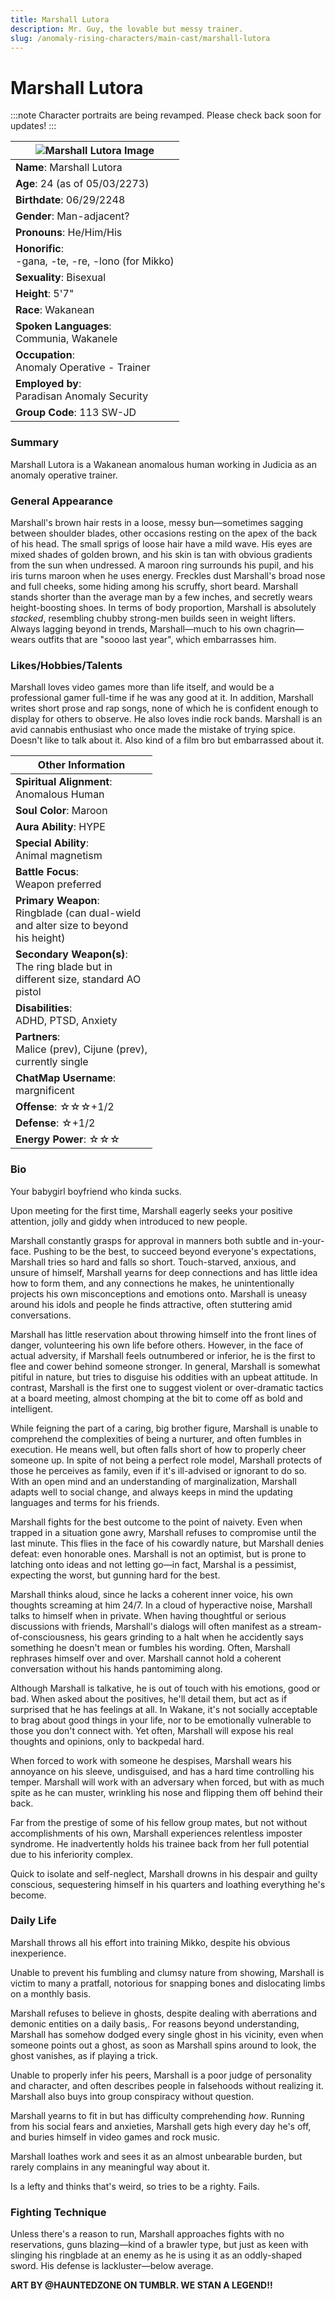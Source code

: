 ```yaml
---
title: Marshall Lutora
description: Mr. Guy, the lovable but messy trainer.
slug: /anomaly-rising-characters/main-cast/marshall-lutora
---
```


# Marshall Lutora

:::note
Character portraits are being revamped. Please check back soon for updates!
:::

<div class="leftCharacterProfile"> </div>

|![Marshall Lutora Image](/img/characters/marshall.jpg)|
|---|
|**Name**: Marshall Lutora|
|**Age**: 24 (as of 05/03/2273)|
|**Birthdate**: 06/29/2248|
|**Gender**: Man-adjacent?|
|**Pronouns**: He/Him/His|
|**Honorific**:<br/>  -gana, -te, -re, -lono (for Mikko)|
|**Sexuality**: Bisexual|
|**Height**: 5'7"|
|**Race**: Wakanean|
|**Spoken Languages**:<br/>  Communia, Wakanele|
|**Occupation**:<br/>   Anomaly Operative - Trainer|
|**Employed by**:<br/>   Paradisan Anomaly Security|
|**Group Code**: 113 SW-JD|

### Summary

Marshall Lutora is a Wakanean anomalous human working in Judicia as an anomaly operative trainer.

### General Appearance

Marshall's brown hair rests in a loose, messy bun—sometimes sagging between shoulder blades, other occasions resting on the apex of the back of his head. The small sprigs of loose hair have a mild wave. His eyes are mixed shades of golden brown, and his skin is tan with obvious gradients from the sun when undressed. A maroon ring surrounds his pupil, and his iris turns maroon when he uses energy. Freckles dust Marshall's broad nose and full cheeks, some hiding among his scruffy, short beard. Marshall stands shorter than the average man by a few inches, and secretly wears height-boosting shoes. In terms of body proportion, Marshall is absolutely *stacked*, resembling chubby strong-men builds seen in weight lifters. Always lagging beyond in trends, Marshall—much to his own chagrin—wears outfits that are "soooo last year", which embarrasses him. 

### Likes/Hobbies/Talents

Marshall loves video games more than life itself, and would be a professional gamer full-time if he was any good at it. In addition, Marshall writes short prose and rap songs, none of which he is confident enough to display for others to observe. He also loves indie rock bands. Marshall is an avid cannabis enthusiast who once made the mistake of trying spice. Doesn't like to talk about it. Also kind of a film bro but embarrassed about it.

<div class="rightCharacterProfile"> </div>

|Other Information|
| --- |
|**Spiritual Alignment**:<br/>  Anomalous Human|
|**Soul Color**: Maroon|
|**Aura Ability**: HYPE|
|**Special Ability**:<br/>  Animal magnetism|
|**Battle Focus**:<br/>  Weapon preferred|
|**Primary Weapon**:<br/>  Ringblade (can dual-wield<br/> and alter size to beyond<br/> his height)|
|**Secondary Weapon(s)**:<br/>  The ring blade but in<br/> different size, standard AO<br/> pistol|
|**Disabilities**:<br/>  ADHD, PTSD, Anxiety|
|**Partners**:<br/>  Malice (prev), Cijune (prev), <br/> currently single|
|**ChatMap Username**:<br/>  margnificent|
|**Offense**: ☆☆☆+1/2|
|**Defense**: ☆+1/2|
|**Energy Power**: ☆☆☆|

### Bio

Your babygirl boyfriend who kinda sucks.

Upon meeting for the first time, Marshall eagerly seeks your positive attention, jolly and giddy when introduced to new people.

Marshall constantly grasps for approval in manners both subtle and in-your-face. Pushing to be the best, to succeed beyond everyone's expectations, Marshall tries so hard and falls so short. Touch-starved, anxious, and unsure of himself, Marshall yearns for deep connections and has little idea how to form them, and any connections he makes, he unintentionally projects his own misconceptions and emotions onto. Marshall is uneasy around his idols and people he finds attractive, often stuttering amid conversations.

Marshall has little reservation about throwing himself into the front lines of danger, volunteering his own life before others. However, in the face of actual adversity, if Marshall feels outnumbered or inferior, he is the first to flee and cower behind someone stronger. In general, Marshall is somewhat pitiful in nature, but tries to disguise his oddities with an upbeat attitude. In contrast, Marshall is the first one to suggest violent or over-dramatic tactics at a board meeting, almost chomping at the bit to come off as bold and intelligent.

While feigning the part of a caring, big brother figure, Marshall is unable to comprehend the complexities of being a nurturer, and often fumbles in execution. He means well, but often falls short of how to properly cheer someone up. In spite of not being a perfect role model, Marshall protects of those he perceives as family, even if it's ill-advised or ignorant to do so. With an open mind and an understanding of marginalization, Marshall adapts well to social change, and always keeps in mind the updating languages and terms for his friends. 

Marshall fights for the best outcome to the point of naivety. Even when trapped in a situation gone awry, Marshall refuses to compromise until the last minute. This flies in the face of his cowardly nature, but Marshall denies defeat: even honorable ones. Marshall is not an optimist, but is prone to latching onto ideas and not letting go—in fact, Marshal is a pessimist, expecting the worst, but gunning hard for the best.

Marshall thinks aloud, since he lacks a coherent inner voice, his own thoughts screaming at him 24/7. In a cloud of hyperactive noise, Marshall talks to himself when in private. When having thoughtful or serious discussions with friends, Marshall's dialogs will often manifest as a stream-of-consciousness, his gears grinding to a halt when he accidently says something he doesn't mean or fumbles his wording. Often, Marshall rephrases himself over and over. Marshall cannot hold a coherent conversation without his hands pantomiming along.

Although Marshall is talkative, he is out of touch with his emotions, good or bad. When asked about the positives, he'll detail them, but act as if surprised that he has feelings at all. In Wakane, it's not socially acceptable to brag about good things in your life, nor to be emotionally vulnerable to those you don't connect with. Yet often, Marshall will expose his real thoughts and opinions, only to backpedal hard.

When forced to work with someone he despises, Marshall wears his annoyance on his sleeve, undisguised, and has a hard time controlling his temper. Marshall will work with an adversary when forced, but with as much spite as he can muster, wrinkling his nose and flipping them off behind their back.

Far from the prestige of some of his fellow group mates, but not without accomplishments of his own, Marshall experiences relentless imposter syndrome. He inadvertently holds his trainee back from her full potential due to his inferiority complex.

Quick to isolate and self-neglect, Marshall drowns in his despair and guilty conscious, sequestering himself in his quarters and loathing everything he's become.

### Daily Life
Marshall throws all his effort into training Mikko, despite his obvious inexperience.

Unable to prevent his fumbling and clumsy nature from showing, Marshall is victim to many a pratfall, notorious for snapping bones and dislocating limbs on a monthly basis. 

Marshall refuses to believe in ghosts, despite dealing with aberrations and demonic entities on a daily basis,. For reasons beyond understanding, Marshall has somehow dodged every single ghost in his vicinity, even when someone points out a ghost, as soon as Marshall spins around to look, the ghost vanishes, as if playing a trick.

Unable to properly infer his peers, Marshall is a poor judge of personality and character, and often describes people in falsehoods without realizing it. Marshall also buys into group conspiracy without question.

Marshall yearns to fit in but has difficulty comprehending *how*. Running from his social fears and anxieties, Marshall gets high every day he's off, and buries himself in video games and rock music.

Marshall loathes work and sees it as an almost unbearable burden, but rarely complains in any meaningful way about it.

Is a lefty and thinks that's weird, so tries to be a righty. Fails.

### Fighting Technique

Unless there's a reason to run, Marshall approaches fights with no reservations, guns blazing—kind of a brawler type, but just as keen with slinging his ringblade at an enemy as he is using it as an oddly-shaped sword. His defense is lackluster—below average.

**ART BY @HAUNTEDZONE ON TUMBLR. WE STAN A LEGEND!!**